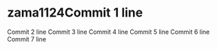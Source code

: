 # zama1124Commit 1 line
Commit 2 line
Commit 3 line
Commit 4 line
Commit 5 line
Commit 6 line
Commit 7 line
